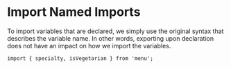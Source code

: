 # Import Named Imports

To import variables that are declared, we simply use the original syntax that describes the variable name. In other words, exporting upon declaration does not have an impact on how we import the variables.

```
import { specialty, isVegetarian } from 'menu';
```